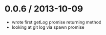 
0.0.6 / 2013-10-09
==================

  * wrote first getLog promise returning method
  * looking at git log via spawn promise
